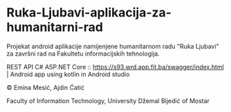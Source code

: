 # Ruka-Ljubavi-aplikacija-za-humanitarni-rad


Projekat android aplikacije namijenjene humanitarnom radu "Ruka Ljubavi" za završni rad na Fakultetu informacijskih tehnologija.


REST API C# ASP.NET Core :: https://s93.wrd.app.fit.ba/swagger/index.html | Android app using kotlin in Android studio

© Emina Mesić, Ajdin Ćatić

Faculty of Information Technology, University Džemal Bijedić of Mostar
